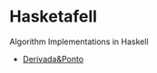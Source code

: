 # Hasketafell
Algorithm Implementations in Haskell
- [Derivada&Ponto](https://replit.com/@gabrielluizone/Halkulus#Main.hs)
